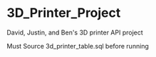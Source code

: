 # 3D_Printer_Project
David, Justin, and Ben's 3D printer API project

Must Source 3d_printer_table.sql before running
